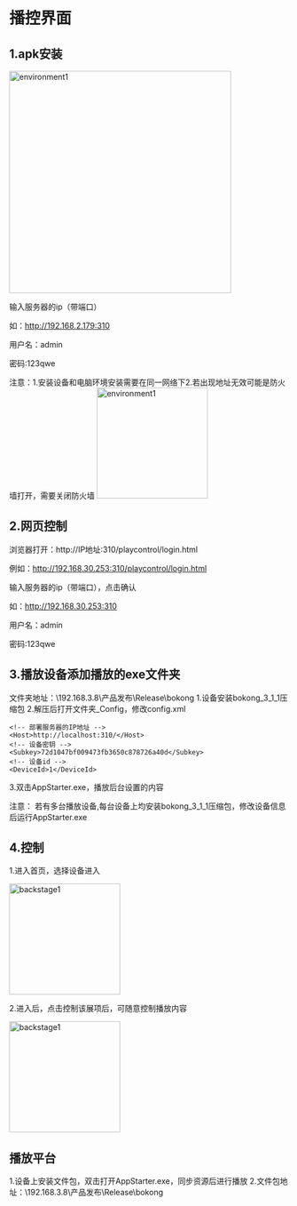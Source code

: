 # 播控界面

## 1.apk安装
 <img style="width:400px" class="right" src="https://sensingstore.oss-cn-shanghai.aliyuncs.com/Troncell/Knowledge/Docs/bokong/images/environment/28.png" alt="environment1" />

输入服务器的ip（带端口）

如：http://192.168.2.179:310

用户名：admin

密码:123qwe

注意：1.安装设备和电脑环境安装需要在同一网络下2.若出现地址无效可能是防火墙打开，需要关闭防火墙
<img style="width:200px" class="right" src="https://sensingstore.oss-cn-shanghai.aliyuncs.com/Troncell/Knowledge/Docs/bokong/images/environment/29.png" alt="environment1" />

## 2.网页控制
浏览器打开：http://IP地址:310/playcontrol/login.html

例如：http://192.168.30.253:310/playcontrol/login.html

输入服务器的ip（带端口），点击确认

如：http://192.168.30.253:310

用户名：admin

密码:123qwe

## 3.播放设备添加播放的exe文件夹
文件夹地址：\\192.168.3.8\产品发布\Release\bokong
1.设备安装bokong_3_1_1压缩包
2.解压后打开文件夹_Config，修改config.xml

```
<!-- 部署服务器的IP地址 -->
<Host>http://localhost:310/</Host>   
<!-- 设备密钥 -->
<Subkey>72d1047bf009473fb3650c878726a40d</Subkey>
<!-- 设备id -->
<DeviceId>1</DeviceId>
```
3.双击AppStarter.exe，播放后台设置的内容

注意：
若有多台播放设备,每台设备上均安装bokong_3_1_1压缩包，修改设备信息后运行AppStarter.exe

## 4.控制
1.进入首页，选择设备进入

<img style="width:200px" class="right" src="https://sensingstore.oss-cn-shanghai.aliyuncs.com/Troncell/Knowledge/Docs/bokong/images/backstage/14.png" alt="backstage1" />


2.进入后，点击控制该展项后，可随意控制播放内容

<img style="width:200px" class="right" src="https://sensingstore.oss-cn-shanghai.aliyuncs.com/Troncell/Knowledge/Docs/bokong/images/backstage/15.png" alt="backstage1" />


## 播放平台
1.设备上安装文件包，双击打开AppStarter.exe，同步资源后进行播放
2.文件包地址：\\192.168.3.8\产品发布\Release\bokong
